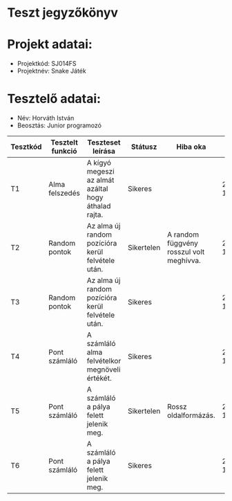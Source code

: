 # Teszt jegyzőkönyv

# Projekt adatai:
- Projektkód: SJ014FS
- Projektnév: Snake Játék

# Tesztelő adatai:
- Név: Horváth István
- Beosztás: Junior programozó

| Tesztkód | Tesztelt funkció | Teszteset leírása                                    | Státusz     | Hiba oka                                 | Időpont           |
|----------|------------------|------------------------------------------------------|-------------|------------------------------------------|-------------------|
| T1       | Alma felszedés   | A kígyó megeszi az almát azáltal hogy áthalad rajta. | Sikeres     |                                          | 2020.10.07. 17:30 |
| T2       | Random pontok    | Az alma új random pozícióra kerül felvétele után.    | Sikertelen  | A random függvény rosszul volt meghívva. | 2020.10.07. 17:35 |
| T3       | Random pontok    | Az alma új random pozícióra kerül felvétele után.    | Sikeres     |                                          | 2020.10.07. 17:40 |
| T4       | Pont számláló    | A számláló alma felvételkor megnöveli értékét.       | Sikeres     |                                          | 2020.10.07. 17:45 |
| T5       | Pont számláló    | A számláló a pálya felett jelenik meg.               | Sikertelen  | Rossz oldalformázás.                     | 2020.10.07. 17:50 |
| T6       | Pont számláló    | A számláló a pálya felett jelenik meg.               | Sikeres     |                                          | 2020.10.07. 17:55 |